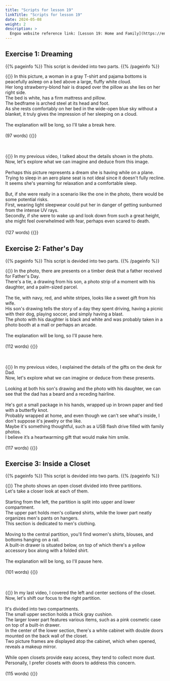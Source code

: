 ```yaml
---
title: "Scripts for lesson 19"
linkTitle: "Scripts for lesson 19"
date: 2024-05-08
weight: 2
description: >
  Engoo website reference link: [Lesson 19: Home and Family](https://engoo.com/app/lessons/describing-pictures-intermediate-describing-pictures-home-and-family/W7V2OEpxEeeMP6vt6vr7SA?category_id=P_HriMOnEeifo0O-yMP42w&course_id=ZZasjsOnEeiHZVOMC0VfdA)
---
```


## Exercise 1: Dreaming

{{% pageinfo %}}
This script is devided into two parts.
{{% /pageinfo %}}

{{<card header="**1st script**">}}
In this picture, a woman in a gray T-shirt and pajama bottoms is peacefully asleep on a bed above a large, fluffy white cloud. <br/>
Her long strawberry-blond hair is draped over the pillow as she lies on her right side. <br/>
The bed is white, has a firm mattress and pillow. <br/>
The bedframe is arched steel at its head and foot.<br/>
As she rests comfortably on her bed in the wide-open blue sky without a blanket, it truly gives the impression of her sleeping on a cloud.<br/>
<br/>
The explanation will be long, so I'll take a break here.<br/>
<br/>
(97 words)
{{</card>}}

　

{{<card header="**2nd script**">}}
In my previous video, I talked about the details shown in the photo. <br/>
Now, let's explore what we can imagine and deduce from this image.<br/>
<br/>
Perhaps this picture represents a dream she is having while on a plane. <br/>
Trying to sleep in an aero plane seat is not ideal since it doesn't fully recline. <br/>
It seems she's yearning for relaxation and a comfortable sleep.<br/>
<br/>
But, if she were really in a scenario like the one in the photo, there would be some potential risks.<br/>
First, wearing light sleepwear could put her in danger of getting sunburned from the intense UV rays.  <br/>
Secondly, if she were to wake up and look down from such a great height, she might feel overwhelmed with fear, perhaps even scared to death.<br/>
<br/>
(127 words)
{{</card>}}
　

## Exercise 2: Father's Day

{{% pageinfo %}}
This script is devided into two parts.
{{% /pageinfo %}}

{{<card header="**1st script**">}}
In the photo, there are presents on a timber desk that a father received for Father's Day. <br/>
There's a tie, a drawing from his son, a photo strip of a moment with his daughter, and a palm-sized parcel. <br/>
<br/>
The tie, with navy, red, and white stripes, looks like a sweet gift from his wife.<br/>
His son's drawing tells the story of a day they spent driving, having a picnic with their dog, playing soccer, and simply having a blast.<br/>
The photo with his daughter is black and white and was probably taken in a photo booth at a mall or perhaps an arcade.<br/>
<br/>
The explanation will be long, so I'll pause here.<br/>
<br/>
(112 words)
{{</card>}}

　

{{<card header="**2nd script**">}}
In my previous video, I explained the details of the gifts on the desk for Dad. <br/>
Now, let's explore what we can imagine or deduce from these presents.<br/>
<br/>
Looking at both his son's drawing and the photo with his daughter, we can see that the dad has a beard and a receding hairline. <br/>
<br/>
He's got a small package in his hands, wrapped up in brown paper and tied with a butterfly knot. <br/>
Probably wrapped at home, and even though we can't see what's inside, I don't suppose it's jewelry or the like.<br/>
Maybe it's something thoughtful, such as a USB flash drive filled with family photos. <br/>
I believe it’s a heartwarming gift that would make him smile.<br/>
<br/>
(117 words)
{{</card>}}

## Exercise 3: Inside a Closet

{{% pageinfo %}}
This script is devided into two parts.
{{% /pageinfo %}}

{{<card header="**1st script**">}}
The photo shows an open closet divided into three partitions. <br/>
Let's take a closer look at each of them.<br/>
<br/>
Starting from the left, the partition is split into upper and lower compartment. <br/>
The upper part holds men's collared shirts, while the lower part neatly organizes men's pants on hangers. <br/>
This section is dedicated to men's clothing.<br/>
<br/>
Moving to the central partition, you'll find women's shirts, blouses, and bottoms hanging on a rail. <br/>
A built-in drawer is situated below, on top of which there's a yellow accessory box along with a folded shirt.<br/>
<br/>
The explanation will be long, so I'll pause here.<br/>
<br/>
(101 words)
{{</card>}}

　

{{<card header="**2nd script**">}}
In my last video, I covered the left and center sections of the closet. <br/>
Now, let's shift our focus to the right partition.<br/>
<br/>
It's divided into two compartments. <br/>
The small upper section holds a thick gray cushion. <br/>
The larger lower part features various items, such as a pink cosmetic case on top of a built-in drawer.<br/>
In the center of the lower section, there's a white cabinet with double doors mounted on the back wall of the closet.<br/>
Two picture frames are displayed atop the cabinet, which when opened, reveals a makeup mirror.<br/>
<br/>
While open closets provide easy access, they tend to collect more dust. <br/>
Personally, I prefer closets with doors to address this concern. <br/>
<br/>
(115 words)
{{</card>}}
